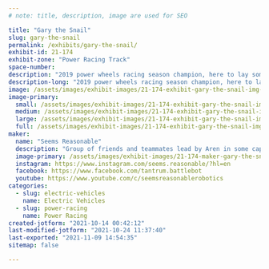 ```yaml
---
# note: title, description, image are used for SEO

title: "Gary the Snail"
slug: gary-the-snail
permalink: /exhibits/gary-the-snail/
exhibit-id: 21-174
exhibit-zone: "Power Racing Track"
space-number:
description: "2019 power wheels racing season champion, here to lay some slime"
description-long: "2019 power wheels racing season champion, here to lay some slime"
image: /assets/images/exhibit-images/21-174-exhibit-gary-the-snail-img-20190727-125309-large.jpg
image-primary: 
  small: /assets/images/exhibit-images/21-174-exhibit-gary-the-snail-img-20190727-125309-small.jpg
  medium: /assets/images/exhibit-images/21-174-exhibit-gary-the-snail-img-20190727-125309-medium.jpg
  large: /assets/images/exhibit-images/21-174-exhibit-gary-the-snail-img-20190727-125309-large.jpg
  full: /assets/images/exhibit-images/21-174-exhibit-gary-the-snail-img-20190727-125309-full.jpg
maker: 
  name: "Seems Reasonable"
  description: "Group of friends and teammates lead by Aren in some capacity that like to make cool things, like go carts and battlebots"
  image-primary: /assets/images/exhibit-images/21-174-maker-gary-the-snail-blip-aren-hill-2021-medium.jpg
  instagram: https://www.instagram.com/seems.reasonable/?hl=en
  facebook: https://www.facebook.com/tantrum.battlebot
  youtube: https://www.youtube.com/c/seemsreasonablerobotics
categories: 
  - slug: electric-vehicles
    name: Electric Vehicles
  - slug: power-racing
    name: Power Racing
created-jotform: "2021-10-14 00:42:12"
last-modified-jotform: "2021-10-24 11:37:40"
last-exported: "2021-11-09 14:54:35"
sitemap: false

---
```

